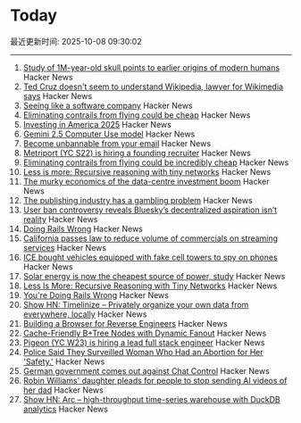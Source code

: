 # Today

最近更新时间: 2025-10-08 09:30:02

--- 
1. [Study of 1M-year-old skull points to earlier origins of modern humans](https://www.theguardian.com/science/2025/sep/25/study-of-1m-year-old-skull-points-to-earlier-origins-of-modern-humans) Hacker News
2. [Ted Cruz doesn't seem to understand Wikipedia, lawyer for Wikimedia says](https://arstechnica.com/tech-policy/2025/10/wikipedia-rebuts-ted-cruz-attack-says-cruz-just-doesnt-understand-the-site/) Hacker News
3. [Seeing like a software company](https://www.seangoedecke.com/seeing-like-a-software-company/) Hacker News
4. [Eliminating contrails from flying could be cheap](https://www.sustainabilitybynumbers.com/p/eliminating-contrails) Hacker News
5. [Investing in America 2025](https://blog.google/inside-google/company-announcements/investing-in-america-2025/) Hacker News
6. [Gemini 2.5 Computer Use model](https://blog.google/technology/google-deepmind/gemini-computer-use-model/) Hacker News
7. [Become unbannable from your email](https://karboosx.net/post/PJOveGVa/become-unbannable-from-your-emailgmail) Hacker News
8. [Metriport (YC S22) is hiring a founding recruiter](https://www.ycombinator.com/companies/metriport/jobs/uq6CuhA-founding-recruiter) Hacker News
9. [Eliminating contrails from flying could be incredibly cheap](https://www.sustainabilitybynumbers.com/p/eliminating-contrails) Hacker News
10. [Less is more: Recursive reasoning with tiny networks](https://alexiajm.github.io/2025/09/29/tiny_recursive_models.html) Hacker News
11. [The murky economics of the data-centre investment boom](https://www.economist.com/business/2025/09/30/the-murky-economics-of-the-data-centre-investment-boom) Hacker News
12. [The publishing industry has a gambling problem](https://thewalrus.ca/the-publishing-industry-has-a-gambling-problem/) Hacker News
13. [User ban controversy reveals Bluesky’s decentralized aspiration isn’t reality](https://plus.flux.community/p/banning-controversy-reveals-blueskys) Hacker News
14. [Doing Rails Wrong](https://www.bananacurvingmachine.com/articles/you-re-doing-rails-wrong) Hacker News
15. [California passes law to reduce volume of commercials on streaming services](https://www.gov.ca.gov/2025/10/06/no-more-loud-commercials-governor-newsom-signs-sb-576/) Hacker News
16. [ICE bought vehicles equipped with fake cell towers to spy on phones](https://techcrunch.com/2025/10/07/ice-bought-vehicles-equipped-with-fake-cell-towers-to-spy-on-phones/) Hacker News
17. [Solar energy is now the cheapest source of power, study](https://www.surrey.ac.uk/news/solar-energy-now-worlds-cheapest-source-power-surrey-study-finds) Hacker News
18. [Less Is More: Recursive Reasoning with Tiny Networks](https://arxiv.org/abs/2510.04871) Hacker News
19. [You're Doing Rails Wrong](https://www.bananacurvingmachine.com/articles/you-re-doing-rails-wrong) Hacker News
20. [Show HN: Timelinize – Privately organize your own data from everywhere, locally](https://timelinize.com) Hacker News
21. [Building a Browser for Reverse Engineers](https://nullpt.rs/reverse-engineering-browser) Hacker News
22. [Cache-Friendly B+Tree Nodes with Dynamic Fanout](https://jacobsherin.com/posts/2025-08-18-bplustree-struct-hack/) Hacker News
23. [Pigeon (YC W23) is hiring a lead full stack engineer](https://www.ycombinator.com/companies/pigeon/jobs/sjuJOg3-lead-full-stack-software-engineer-remote-us) Hacker News
24. [Police Said They Surveilled Woman Who Had an Abortion for Her 'Safety.'](https://www.404media.co/police-said-they-surveilled-woman-who-had-an-abortion-for-her-safety-court-records-show-they-considered-charging-her-with-a-crime/) Hacker News
25. [German government comes out against Chat Control](https://xcancel.com/paddi_hansen/status/1975595307800142205) Hacker News
26. [Robin Williams' daughter pleads for people to stop sending AI videos of her dad](https://www.bbc.co.uk/news/articles/c0r0erqk18jo) Hacker News
27. [Show HN: Arc – high-throughput time-series warehouse with DuckDB analytics](https://github.com/Basekick-Labs/arc) Hacker News
